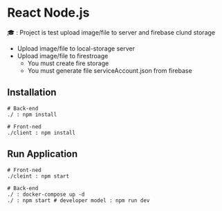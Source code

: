 # React Node.js

🎓 : Project is test upload image/file to server and firebase clund storage

- Upload image/file to local-storage server
- Upload image/file to firestroage 
    - You must create fire storage
    - You must generate file serviceAccount.json from firebase

## Installation
```
# Back-end
./ : npm install

# Front-ned
./client : npm install   
```

## Run Application
```
# Front-ned
./cleint : npm start

# Back-end
./ : docker-compose up -d
./ : npm start # developer model : npm run dev

```
